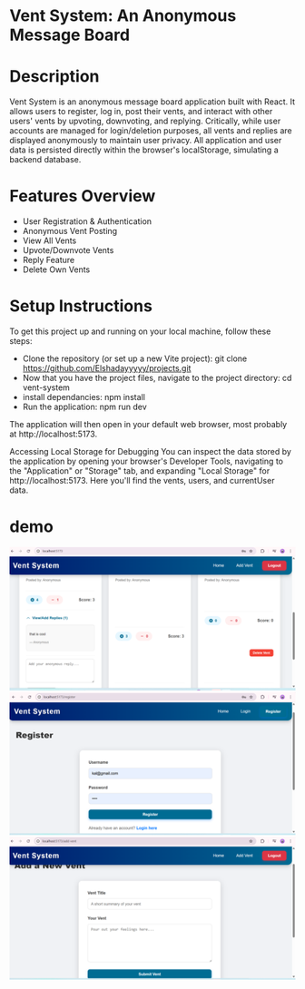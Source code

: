 # Vent System: An Anonymous Message Board
# Description
Vent System is an anonymous message board application built with React. It allows users to register, log in, post their vents, and interact with other users' vents by upvoting, downvoting, and replying. Critically, while user accounts are managed for login/deletion purposes, all vents and replies are displayed anonymously to maintain user privacy. All application and user data is persisted directly within the browser's localStorage, simulating a backend database.

# Features Overview
- User Registration & Authentication
- Anonymous Vent Posting
- View All Vents
- Upvote/Downvote Vents
- Reply Feature
- Delete Own Vents

# Setup Instructions
To get this project up and running on your local machine, follow these steps:

- Clone the repository (or set up a new Vite project):
git clone https://github.com/Elshadayyyyy/projects.git
-  Now that you have the project files, navigate to the project directory:
cd vent-system
- install dependancies:
npm install
- Run the application:
npm run dev

The application will then open in your default web browser, most probably at http://localhost:5173.

Accessing Local Storage for Debugging
You can inspect the data stored by the application by opening your browser's Developer Tools, navigating to the "Application" or "Storage" tab, and expanding "Local Storage" for http://localhost:5173. Here you'll find the vents, users, and currentUser data.


# demo

![home](public/Home.png)
![register](public/register.png)
![addVent](public/addVent.png)